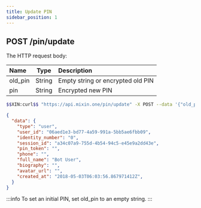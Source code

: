 ```yaml
---
title: Update PIN
sidebar_position: 1
---
```


## POST /pin/update

The HTTP request body:

| Name | Type | Description |
| :----- | :----: | :---- |
| old_pin | String | Empty string or encrypted old PIN |
| pin | String | Encrypted new PIN |

```bash
$$XIN:curl$$ "https://api.mixin.one/pin/update" -X POST --data '{"old_pin":"","pin":"+mRm5rm9bkQztvpsaTyz1Rib0BEM0S1FKl/oYaMfbUJM3ZmrxJhafj/tjHi+3kwQ"}'
```

```json
{
  "data": {
    "type": "user",
    "user_id": "06aed1e3-bd77-4a59-991a-5bb5ae6fbb09",
    "identity_number": "0",
    "session_id": "a34c07a9-755d-4b54-94c5-e45e9a2dd43e",
    "pin_token": "",
    "phone": "",
    "full_name": "Bot User",
    "biography": "",
    "avatar_url": "",
    "created_at": "2018-05-03T06:03:56.867971412Z",
  }
}
```

:::info
To set an initial PIN, set old_pin to an empty string.
:::